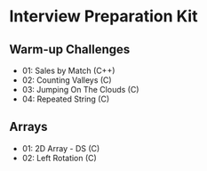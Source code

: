 # Interview Preparation Kit

## Warm-up Challenges
- 01: Sales by Match (C++)
- 02: Counting Valleys (C)
- 03: Jumping On The Clouds (C)
- 04: Repeated String (C)

## Arrays
- 01: 2D Array - DS (C)
- 02: Left Rotation (C)
